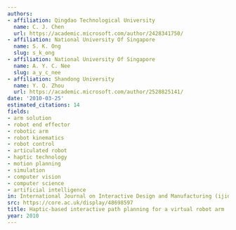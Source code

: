 ```yaml
---
authors:
- affiliation: Qingdao Technological University
  name: C. J. Chen
  url: https://academic.microsoft.com/author/2428341750/
- affiliation: National University Of Singapore
  name: S. K. Ong
  slug: s_k_ong
- affiliation: National University Of Singapore
  name: A. Y. C. Nee
  slug: a_y_c_nee
- affiliation: Shandong University
  name: Y. Q. Zhou
  url: https://academic.microsoft.com/author/2528825141/
date: '2010-03-25'
estimated_citations: 14
fields:
- arm solution
- robot end effector
- robotic arm
- robot kinematics
- robot control
- articulated robot
- haptic technology
- motion planning
- simulation
- computer vision
- computer science
- artificial intelligence
in: International Journal on Interactive Design and Manufacturing (ijidem)
src: https://core.ac.uk/display/48698597
title: Haptic-based interactive path planning for a virtual robot arm
year: 2010
---
```

